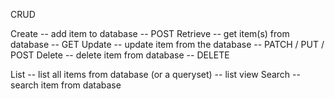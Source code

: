 CRUD

Create --  add item to database -- POST
Retrieve -- get item(s) from database -- GET
Update -- update item from the database -- PATCH / PUT / POST
Delete -- delete item from database -- DELETE

List -- list all items from database (or a  queryset) -- list view
Search -- search item from database